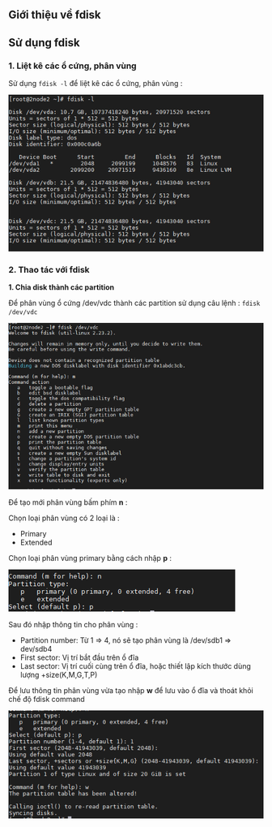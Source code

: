 ## Giới thiệu về fdisk 
## Sử dụng fdisk

### 1. Liệt kê các ổ cứng, phân vùng

Sử dụng ``fdisk -l`` để liệt kê các ổ cứng, phân vùng : 

<img src="https://github.com/VuVinh00/Images/blob/master/fdisk1.png">

### 2. Thao tác với fdisk

**1. Chia disk thành các partition** 

Để phân vùng ổ cứng /dev/vdc thành các partition sử dụng câu lệnh : ``fdisk /dev/vdc``

<img src="https://github.com/VuVinh00/Images/blob/master/fdisk2.png">

Để tạo mới phân vùng bấm phím **n** :

Chọn loại phân vùng có 2 loại là :
  - Primary
  - Extended
  
Chọn loại phân vùng primary bằng cách nhập **p** : 

<img src="https://github.com/VuVinh00/Images/blob/master/fdisk3.png">

Sau đó nhập thông tin cho phân vùng :

- Partition number: Từ 1 => 4, nó sẽ tạo phân vùng là /dev/sdb1 => dev/sdb4
- First sector: Vị trí bắt đầu trên ổ đĩa
- Last sector: Vị trí cuối cùng trên ổ đĩa, hoặc thiết lập kích thước dùng lượng +size(K,M,G,T,P)

Để lưu thông tin phân vùng vừa tạo nhập **w** để lưu vào ổ đĩa và thoát khỏi chế độ fdisk command 

<img src="https://github.com/VuVinh00/Images/blob/master/fdisk4.png">
